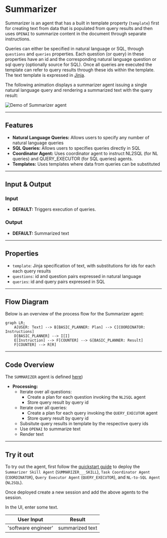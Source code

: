 # Summarizer

Summarizer is an agent that has a built in template property (`template`) first for creating text from data that is populated from query results and then uses `OPENAI` to summarize content in the document through separate instructions.

Queries can either be specified in natural language or SQL, through `questions` and `queries` properties. Each question (or query) in these properties have an id and the corresponding natural language question or sql query (optionally source for SQL). Once all queries are executed the template can refer to query results through these ids within the template. The text template is expressed in [Jinja](https://jinja.palletsprojects.com/en/stable/). 

The following animation displays a summarizer agent issuing a single natural language query and rendering a summarized text with the query result:

![Demo of Summarizer agent](/docs/images/summarizer.gif)

---

## Features

- **Natural Language Queries:** Allows users to specify any number of natural language queries
- **SQL Queries:** Allows users to specifies queries directly in SQL
- **Coordinator Agent:** Uses coordinator agent to instruct NL2SQL (for NL queries) and QUERY_EXECUTOR (for SQL queries) agents.
- **Templates:** Uses templates where data from queries can be substituted
  
---

## Input & Output

### Input

- **DEFAULT:** Triggers execution of queries.

### Output

- **DEFAULT:** Summarized text

---

## Properties
 
- `template`: Jinja specification of text, with substitutions for ids for each each query results
- `questions`: id and question pairs expressed in natural language
- `queries`: id and query pairs expressed in SQL

---

## Flow Diagram

Below is an overview of the process flow for the Summarizer agent:

```mermaid
graph LR;
    A[USER: Text] --> B[BASIC_PLANNER: Plan] --> C[COORDINATOR: Instructions]
    D[BASIC_PLANNER] --> I[I]
    E[Instruction] --> F[COUNTER] --> G[BASIC_PLANNER: Result]
    F[COUNTER] --> R[R]
```

---

## Code Overview

The `SUMMARIZER` agent is defined [here](https://github.com/rit-git/blue/blob/v0.9/lib/blue/agents/summarizer.py))

- **Processing:**
  - Iterate over all questions:
    - Create a plan for each question invoking the `NL2SQL` agent
    - Store query result by query id
  - Iterate over all queries:
    - Create a plan for each query invoking the `QUERY_EXECUTOR` agent
    - Store query result by query id
  - Subsitute query results in template by the respective query ids
  - Use `OPENAI` to summarize text
  - Render text

---

## Try it out

To try out the agent, first follow the [quickstart guide](https://github.com/rit-git/blue/blob/v0.9/QUICK-START.md) to deploy the `Summarizer Skill Agent` (`SUMMARIZER___SKILL`), `Task Coordinator Agent` (`COORDINATOR`), `Query Executor Agent` (`QUERY_EXECUTOR`),  and `NL-to-SQL Agent` (`NL2SQL`).

Once deployed create a new session and add the above agents to the session. 

In the UI, enter some text.

| **User Input** | **Result** |
|--------------------------------|---------|
| 'software engineer' | summarized text |

